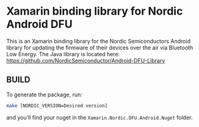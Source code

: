 # Xamarin binding library for Nordic Android DFU

This is an Xamarin binding library for the Nordic Semiconductors Android library for updating the firmware of their devices over the air via Bluetooth Low Energy. The Java library is located here: https://github.com/NordicSemiconductor/Android-DFU-Library

## BUILD

To generate the package, run:

```bash
make [NORDIC_VERSION=Desired version]
```

and you'll find your nuget in the `Xamarin.Nordic.DFU.Android.Nuget` folder.

